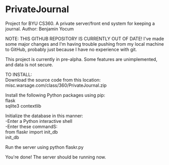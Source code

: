 PrivateJournal
==============

Project for BYU CS360. A private server/front end system for keeping a journal. Author: Benjamin Yocum

NOTE: THIS GITHUB REPOSITORY IS CURRENTLY OUT OF DATE! I've made some major changes and I'm having trouble pushing from my local machine to GitHub, probably just because I have no experience with git.

This project is currently in pre-alpha. Some features are unimplemented, and data is not secure.

TO INSTALL:  
Download the source code from this location:  
misc.warsage.com/class/360/PrivateJournal.zip  

Install the following Python packages using pip:  
flask  
sqlite3 
contextlib  

Initialize the database in this manner:  
-Enter a Python interactive shell  
-Enter these commandS:   
  from flaskr import init_db  
  init_db  
  
Run the server using python flaskr.py  

You're done! The server should be running now.

